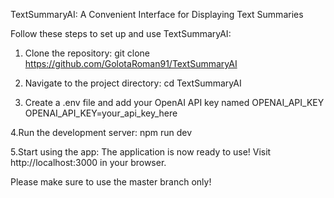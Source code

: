 TextSummaryAI: A Convenient Interface for Displaying Text Summaries

Follow these steps to set up and use TextSummaryAI:

1. Clone the repository: git clone https://github.com/GolotaRoman91/TextSummaryAI

2. Navigate to the project directory: cd TextSummaryAI

3. Create a .env file and add your OpenAI API key named OPENAI_API_KEY
OPENAI_API_KEY=your_api_key_here

4.Run the development server:
npm run dev

5.Start using the app:
The application is now ready to use! Visit http://localhost:3000 in your browser.

Please make sure to use the master branch only!
